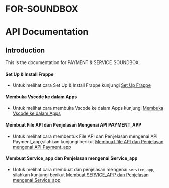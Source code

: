 # FOR-SOUNDBOX

# API Documentation

## Introduction
This is the documentation for PAYMENT & SERVICE SOUNDBOX.


#### Set Up & Install Frappe

* Untuk melihat cara Set Up & Install Frappe kunjungi [Set Up Frappe](https://github.com/KenkenOC/FOR-SOUNDBOX/tree/main/Set%20Up%20Frappe)


#### Membuka Vscode ke dalam Apps

* Untuk melihat cara membuka Vscode ke dalam Apps kunjungi
[Membuka Vscode ke dalam Apps](https://github.com/KenkenOC/FOR-SOUNDBOX/tree/main/Membuka%20Vscode%20ke%20dalam%20Apps)


#### Membuat File API dan Penjelasan Mengenai API PAYMENT_APP

* Untuk melihat cara membentuk File API dan Penjelasan mengenai API Payment_app,silahkan kunjungi berikut
[Membuat file API dan Penjelasan mengenai API Payment_app](https://github.com/KenkenOC/FOR-SOUNDBOX/tree/main/Membuat%20file%20API%20dan%20Penjelasan%20mengenai%20API%20Payment_app)


#### Membuat Service_app dan Penjelasan mengenai Service_app
* Untuk melihat cara membuat dan penjelasan mengenai `service_app`, silahkan kunjungi berikut
[Membuat SERVICE_APP dan Penjelasan mengenai Service_app](https://github.com/KenkenOC/FOR-SOUNDBOX/tree/main/Membuat%20SERVICE_APP%20dan%20Penjelasan%20Mengenai%20API%20Service_app)

